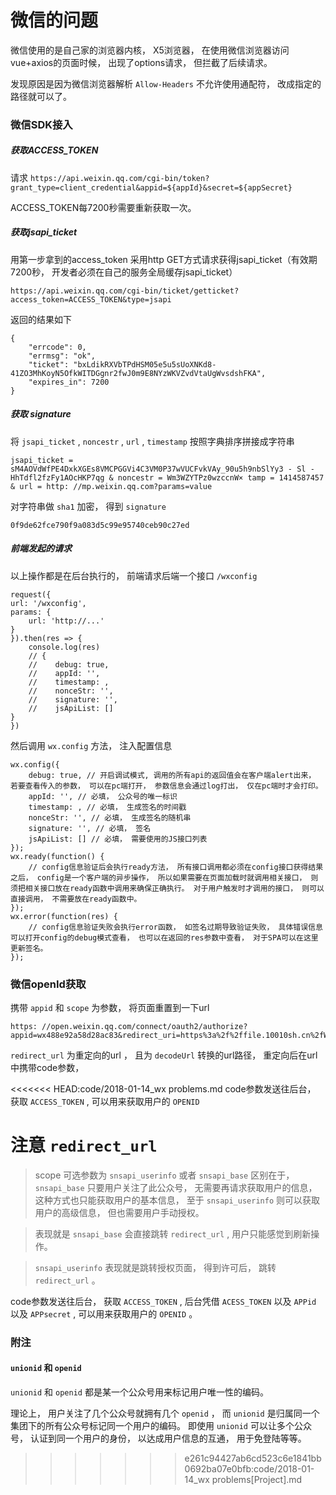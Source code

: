 # 微信的问题

微信使用的是自己家的浏览器内核， X5浏览器， 在使用微信浏览器访问vue+axios的页面时候， 出现了options请求， 但拦截了后续请求。 

发现原因是因为微信浏览器解析 `Allow-Headers` 不允许使用通配符， 改成指定的路径就可以了。 

### 微信SDK接入

##### 获取ACCESS_TOKEN

请求 `https://api.weixin.qq.com/cgi-bin/token?grant_type=client_credential&appid=${appId}&secret=${appSecret}` 

ACCESS_TOKEN每7200秒需要重新获取一次。 

##### 获取jsapi_ticket

用第一步拿到的access_token 采用http GET方式请求获得jsapi_ticket（有效期7200秒， 开发者必须在自己的服务全局缓存jsapi_ticket）

 `https://api.weixin.qq.com/cgi-bin/ticket/getticket?access_token=ACCESS_TOKEN&type=jsapi` 

返回的结果如下

    {
        "errcode": 0, 
        "errmsg": "ok", 
        "ticket": "bxLdikRXVbTPdHSM05e5u5sUoXNKd8-41ZO3MhKoyN5OfkWITDGgnr2fwJ0m9E8NYzWKVZvdVtaUgWvsdshFKA", 
        "expires_in": 7200
    }

##### 获取 signature

将 `jsapi_ticket` , `noncestr` , `url` , `timestamp` 按照字典排序拼接成字符串

    jsapi_ticket = sM4AOVdWfPE4DxkXGEs8VMCPGGVi4C3VM0P37wVUCFvkVAy_90u5h9nbSlYy3 - Sl - HhTdfl2fzFy1AOcHKP7qg & noncestr = Wm3WZYTPz0wzccnW× tamp = 1414587457 & url = http: //mp.weixin.qq.com?params=value

对字符串做 `sha1` 加密， 得到 `signature` 

 `0f9de62fce790f9a083d5c99e95740ceb90c27ed` 

##### 前端发起的请求

以上操作都是在后台执行的， 前端请求后端一个接口 `/wxconfig` 

    request({
    url: '/wxconfig', 
    params: {
        url: 'http://...'
    }
    }).then(res => {
        console.log(res)
        // {
        //    debug: true, 
        //    appId: '', 
        //    timestamp: , 
        //    nonceStr: '', 
        //    signature: '', 
        //    jsApiList: [] 
    }
    })

    
然后调用 `wx.config` 方法， 注入配置信息

    wx.config({
        debug: true, // 开启调试模式, 调用的所有api的返回值会在客户端alert出来， 若要查看传入的参数， 可以在pc端打开， 参数信息会通过log打出， 仅在pc端时才会打印。 
        appId: '', // 必填， 公众号的唯一标识
        timestamp: , // 必填， 生成签名的时间戳
        nonceStr: '', // 必填， 生成签名的随机串
        signature: '', // 必填， 签名
        jsApiList: [] // 必填， 需要使用的JS接口列表
    }); 
    wx.ready(function() {
        // config信息验证后会执行ready方法， 所有接口调用都必须在config接口获得结果之后， config是一个客户端的异步操作， 所以如果需要在页面加载时就调用相关接口， 则须把相关接口放在ready函数中调用来确保正确执行。 对于用户触发时才调用的接口， 则可以直接调用， 不需要放在ready函数中。 
    }); 
    wx.error(function(res) {
        // config信息验证失败会执行error函数， 如签名过期导致验证失败， 具体错误信息可以打开config的debug模式查看， 也可以在返回的res参数中查看， 对于SPA可以在这里更新签名。 
    }); 

### 微信openId获取

携带 `appid` 和 `scope` 为参数， 将页面重置到一下url

    https: //open.weixin.qq.com/connect/oauth2/authorize?appid=wx488e92a58d28ac83&redirect_uri=https%3a%2f%2ffile.10010sh.cn%2fWeiting%2f&response_type=code&scope=snsapi_base&state=123#wechat_redirects

 `redirect_url` 为重定向的url ， 且为 `decodeUrl` 转换的url路径， 重定向后在url中携带code参数， 

<<<<<<< HEAD:code/2018-01-14_wx problems.md
code参数发送往后台， 获取 `ACCESS_TOKEN` , 可以用来获取用户的 `OPENID` 

注意 `redirect_url` 
=======

> scope 可选参数为 `snsapi_userinfo` 或者 `snsapi_base` 区别在于， `snsapi_base` 只要用户关注了此公众号， 无需要再请求获取用户的信息， 这种方式也只能获取用户的基本信息， 至于 `snsapi_userinfo` 则可以获取用户的高级信息， 但也需要用户手动授权。 

> 表现就是 `snsapi_base` 会直接跳转 `redirect_url` , 用户只能感觉到刷新操作。 

> `snsapi_userinfo` 表现就是跳转授权页面， 得到许可后， 跳转 `redirect_url` 。 

code参数发送往后台， 获取 `ACCESS_TOKEN` , 后台凭借 `ACESS_TOKEN` 以及 `APPid` 以及 `APPsecret` , 可以用来获取用户的 `OPENID` 。 

### 附注

#### `unionid` 和 `openid` 

 `unionid` 和 `openid` 都是某一个公众号用来标记用户唯一性的编码。 

理论上， 用户关注了几个公众号就拥有几个 `openid` ， 而 `unionid` 是归属同一个集团下的所有公众号标记同一个用户的编码。 即使用 `unionid` 可以让多个公众号， 认证到同一个用户的身份， 以达成用户信息的互通， 用于免登陆等等。 

>>>>>>> e261c94427ab6cd523c6e1841bb0692ba07e0bfb:code/2018-01-14_wx problems[Project].md

